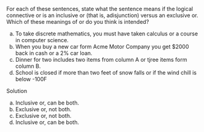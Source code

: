For each of these sentences, state what the sentence means if the logical connective or is an inclusive or (that is, adisjunction) versus an exclusive or. Which of these meanings of or do you think is intended?

1. To take discrete mathematics, you must have taken calculus or a course in computer science.
2. When you buy a new car form Acme Motor Company you get $2000 back in cash or a 2% car loan.
3. Dinner for two includes two items from column A or tjree items form column B.
4. School is closed if more than two feet of snow falls or if the wind chill is below -100F

Solution

1. Inclusive or, can be both.
2. Exclusive or, not both.
3. Exclusive or, not both.
4. Inclusive or, can be both.

<style type="text/css">
    ol { list-style-type: lower-alpha; }
</style>